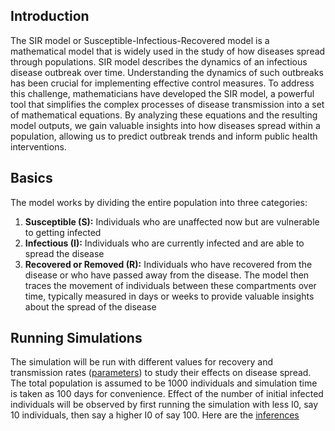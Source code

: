 ## Introduction
The SIR model or Susceptible-Infectious-Recovered model is a mathematical model that is widely used in the study of how diseases spread through populations. 
SIR model describes the dynamics of an infectious disease outbreak over time. 
Understanding the dynamics of such outbreaks has been crucial for implementing effective control measures. 
To address this challenge, mathematicians have developed the SIR model, 
a powerful tool that simplifies the complex processes of disease transmission into a set of mathematical equations. 
By analyzing these equations and the resulting model outputs, we gain valuable insights into how diseases spread within a population, 
allowing us to predict outbreak trends and inform public health interventions. 
## Basics
The model works by dividing the entire population into three categories: 
1. **Susceptible (S):** Individuals who are unaffected now but are vulnerable to getting infected 
2. **Infectious (I):** Individuals who are currently infected and are able to spread the disease 
3. **Recovered or Removed (R):** Individuals who have recovered from the disease or who have passed away from the disease. 
The model then traces the movement of individuals between these compartments over time, 
typically measured in days or weeks to provide valuable insights about the spread of the disease

## Running Simulations
The simulation will be run with different values for recovery and transmission rates ([parameters](https://github.com/harigovindr2003/projects/tree/main/SIR%20Disease%20Modeling/parameters.csv)) to study their effects on disease spread. The total population is assumed to be 1000 individuals and simulation time is taken as 100 days for convenience. Effect of the number of initial infected individuals will be observed by first running the simulation with less I0, say 10 individuals, then say a higher I0 of say 100. Here are the [inferences](https://github.com/harigovindr2003/projects/tree/main/SIR%20Disease%20Modeling/inferences.md)
